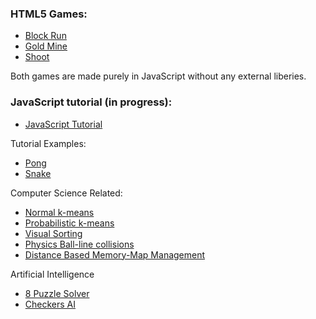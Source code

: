 <h3>HTML5 Games:</h3>
<ul>
<li><a href="https://spencerwie.github.io/Block%20Run/blockRun.html">Block Run</a></li>
<li><a href="https://spencerwie.github.io/GoldMine/goldMine.html">Gold Mine</a></li>
<li><a href="https://spencerwie.github.io/Shoot/Shoot.html">Shoot</a></li>
</ul>
<p>Both games are made purely in JavaScript without any external liberies.</p>

<h3>JavaScript tutorial (in progress): </h3>
<ul>
<li><a href="https://spencerwie.github.io/JS_Tut/js_tuts.html">JavaScript Tutorial</a></li>
</ul>

<p>Tutorial Examples:</p>
<ul>
<li><a href="http://jsfiddle.net/nDtLK/6/">Pong</a></li>
<li><a href="http://jsfiddle.net/8uVEh/">Snake</a></li>
</ul>

<p>Computer Science Related:</p>
<ul>
<li><a href="https://spencerwie.github.io/k-means/kMeans.html">Normal k-means</a></li>
<li><a href="https://spencerwie.github.io/k-means/kMeans_prob.html">Probabilistic k-means</a></li>
<li><a href="https://spencerwie.github.io/sortingGraphs/sortingGraphs.html">Visual Sorting</a></li>
<li><a href="https://spencerwie.github.io/Physics/Ball.html">Physics Ball-line collisions</a></li>
<li><a href="https://spencerwie.github.io/Large_Map_Memory/memOut.html">Distance Based Memory-Map Management</a></li>
</ul>

<p>Artificial Intelligence</p>
<ul>
<li><a href="https://spencerwie.github.io/8Puzzle/projAI.html">8 Puzzle Solver</a></li>
<li><a href="https://spencerwie.github.io/AI/checkers/checkers.html">Checkers AI</a></li>
</ul>

